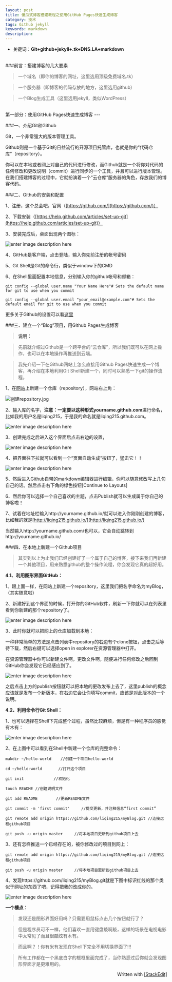 ```yaml
---
layout: post
title: 傻瓜式博客搭建教程之使用GitHub Pages快速生成博客
category: 技术
tags: Github jekyll
keywords: markdown
description: 
---
```



- 关键词：**Git+github+jekyll+.tk+DNS.LA+markdown** 


</br>
###前言：搭建博客的几大要素


>一个域名（即你的博客的网址，这里选用顶级免费域名.tk）

>一个服务器（即博客的代码存放的地方，这里选用github）

>一个Blog生成工具（这里选用jekyll，类似WordPress）

</br>
<!--more-->
第一部分：使用GitHub Pages快速生成博客 
---

###一、介绍Git和Github

Git，一个非常强大的版本管理工具。

Github则是一个基于Git的日益流行的开源项目托管库，也就是你的“代码仓库”（repository）。

你可以在本地或者网上对自己的代码进行修改，而Github就是一个将你对代码的任何修改和更改说明（commit）进行同步的一个工具，并且可以进行版本管理。在我们搭建博客的过程中，它就扮演着一个“云仓库”服务器的角色，存放我们的博客代码。

###二、Github的安装和配置

1、注册，这个总会吧，官网（[https://github.com/](https://github.com/)）
 
2、下载安装（[https://help.github.com/articles/set-up-git](https://help.github.com/articles/set-up-git)）
 
3、安装完成后，桌面出现两个图标：
 
 ![enter image description here][1]
 
4、GitHub是客户端，点击登陆，输入你先前注册的帐号密码
 
5、Git Shell是Git的命令行，类似于window下的CMD
 
6、在Shell里面配置本地信息，分别输入你的github帐号和邮箱：
 
```
git config --global user.name "Your Name Here"# Sets the default name for git to use when you commit

git config --global user.email "your_email@example.com"# Sets the default email for git to use when you commit
```

更多关于Github的设置可以看[这里][2]
<!--more-->
###三、建立一个“Blog”项目，用Github Pages生成博客 

>**说明：**

>先前就介绍过Github是一个跨平台的“云仓库”，所以我们既可以在网上操作，也可以在本地操作再推送到云端。

>我先介绍一下在Github网站上怎么直接用Github Pages快速生成一个博客，再介绍在本地利用Git Shell新建一个，同时可以熟悉一下git的操作流程。



1、在[网站][3]上新建一个仓库（repository），网站右上角：
 
![][4]

2、输入库的名字，**注意：**一定要以这种形式**yourname.github.com**进行命名，比如我的用户名是liqing215，于是我的命名就是liqing215.github.com。
 
![enter image description here][5]

3、创建完成之后进入这个界面后点击右边的设置，

![enter image description here][6]

4、把界面往下拉就可以看到一个“页面自动生成”按钮了，猛击它！！

![enter image description here][7]

5、然后进入Github自带的markdown编辑器进行编辑，你可以随意修改写上几句自己的话。然后点击右下角的绿色按钮[Continue to Layouts]
    
6、然后你可以选择一个自己喜欢的主题，点击Publish就可以生成属于你自己的博客啦！

7、试着在地址栏输入http://yourname.github.io/就可以进入你刚刚创建的博客，比如我的就是[http://liqing215.github.io/](http://liqing215.github.io/)

当然输入http://yourname.github.com/也可以，它会自动跳转到http://yourname.github.io/

###四、在本地上新建一个Github项目
 > 其实到以上为止我们已经创建好了一个属于自己的博客，接下来我们再新建一个其他项目，用来熟悉github的整个操作流程，你会发现它真的超好用。
 
**4.1、利用图形界面GitHub：**

1、跟上面一样，在网站上新建一个repository，这里我们把名字命名为myBlog，（其实随意啦）

2、新建好到这个界面的时候，打开你的GitHub软件，刷新一下你就可以在列表里看到你新建的那个repository了。

![enter image description here][8]

3、此时你就可以把网上的仓库加载到本地：

一种非常简单的方法是点击列表中repository的右边有个clone按钮，点击之后等待下载，然后右键可以选择open in explorer在资源管理器中打开。

在资源管理器中你可以新建文件啊，更改文件啊，随便进行任何修改之后回到GitHub你会发现它已经感应到了。

![enter image description here][9]

之后点击上方的publish按钮就可以把本地的更改发布上去了，这里publish的概念应该就是发布一个新版本，在右边它会让你填写commit，应该是对此版本的一个说明。

**4.2、利用命令行Git Shell：**

1、也可以选择在Shell下完成整个过程，虽然比较麻烦，但是有一种程序员的感觉有木有：

![enter image description here][10]

2、在上图中可以看到在Shell中新建一个仓库的完整命令：

```
makdir ~/hello-world    //创建一个项目hello-world

cd ~/hello-world       //打开这个项目

git init             //初始化 

touch README //创建说明文件

git add README        //更新README文件

git commit -m 'first commit'     //提交更新，并注释信息“first commit”

git remote add origin https://github.com/liqing215/myBlog.git //连接远程github项目

git push -u origin master     //将本地项目更新到github项目上去
```

3、还有怎样推送一个已经存在的，被你修改过的项目到网上：

```
git remote add origin https://github.com/liqing215/myBlog.git //连接远程github项目

git push -u origin master     //将本地项目更新到github项目上去
```

4、发现https://github.com/liqing215/myBlog.git就是下图中标识红线的那个类似于网址的东西了吧，记得把我的改成你的。

![enter image description here][10]

**一个槽点：**
>发现还是图形界面好用吗？只需要用鼠标点击几个按钮就行了？

>但是程序员可不一样，他们喜欢一直用键盘敲啊敲，这样的场景在电视电影中太常见了而且很酷炫有木有。

>而且啊？！你有米有发现在Shell下完全不用切换界面了!!!

>所有工作都在一个黑底白字的框框里面完成了，当你熟悉过后你就会发现图形界面才是更难用的。


<div align="right">
Written with
<a href="http://benweet.github.io/stackedit/">
[StackEdit]
</a>
</div>



  [1]: https://lh4.googleusercontent.com/-muAVO81BsfM/Ukwf1vepLzI/AAAAAAAAAFc/20AHhLdbK8U/s0/GIT.jpg "GIT.jpg"
  [2]: http://www.cnblogs.com/sprying/p/3276984.html
  [3]: https://github.com
  [4]: https://lh5.googleusercontent.com/-eQD90D5qlfY/UkwsyUt3ZHI/AAAAAAAAAFw/xSU3QCTUZPs/s0/%E5%88%9B%E5%BB%BArepository.jpg "创建repository.jpg"
  [5]: https://lh3.googleusercontent.com/-EybvjDatNUg/UkwukR5hZjI/AAAAAAAAAGE/TtrM2NRohGU/s450/%25E5%2588%259B%25E5%25BB%25BArepository2.jpg "创建repository2.jpg"
  [6]: https://lh3.googleusercontent.com/-gp-py8RIyfc/Ukww4ubcbGI/AAAAAAAAAGs/oVVXirynjp4/s450/%E5%88%9B%E5%BB%BArepository3.jpg "创建repository3.jpg"
  [7]: https://lh3.googleusercontent.com/-465J4njURXw/Ukww9gZE8PI/AAAAAAAAAG4/2YfW-sTvMWI/s450/%E5%88%9B%E5%BB%BArepository4.jpg "创建repository4.jpg"
  [8]: https://lh5.googleusercontent.com/-hTOYtR5YD2E/Ukw5VGhg8qI/AAAAAAAAAHo/ysaYhKsb9Ic/s450/HTTP+SSH.jpg "HTTP SSH.jpg"
  [9]: https://lh5.googleusercontent.com/-03kwuSLa5fg/Ukw6OzSVIBI/AAAAAAAAAH0/lPmjGm3-Fzg/s450/local+update.jpg "local update.jpg"
  [10]: https://lh5.googleusercontent.com/-hTOYtR5YD2E/Ukw5VGhg8qI/AAAAAAAAAHs/CnHE_IV0TP0/s450/HTTP+SSH.jpg "HTTP SSH.jpg"

